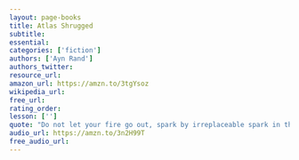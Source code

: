 ```yaml
---
layout: page-books
title: Atlas Shrugged
subtitle: 
essential: 
categories: ['fiction']
authors: ['Ayn Rand']
authors_twitter: 
resource_url: 
amazon_url: https://amzn.to/3tgYsoz
wikipedia_url: 
free_url: 
rating_order: 
lesson: ['']
quote: "Do not let your fire go out, spark by irreplaceable spark in the hopeless swamps of the not-quite, the not-yet, and the not-at-all. Do not let the hero in your soul perish in lonely frustration for the life you deserved and have never been able to reach. The world you desire can be won. It exists.. it is real.. it is possible.. it's yours."
audio_url: https://amzn.to/3n2H99T
free_audio_url: 
---
```

